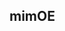 ## mimOE

<!--

**mimOE repositories**

A Cloud-native Operating Environment that accelerates the integration of AI agents into solutions by bringing advanced capabilities directly to endpoint devices
-->
